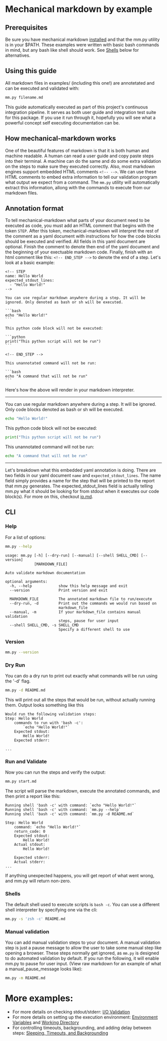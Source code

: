 
# Mechanical markdown by example

## Prerequisites

Be sure you have mechanical markdown [installed](../README.md#installing) and that the mm.py utility is in your $PATH. These examples were written with basic bash commands in mind, but any bash like shell should work. See [Shells](#shells) below for alternatives.

## Using this guide

All markdown files in examples/ (including this one!) are annotetated and can be executed and validated with:

```bash
mm.py filename.md
```

This guide automatically executed as part of this project's continuous integration pipeline. It serves as both user guide and integration test suite for this package. If you use it run through it, hopefully you will see what a powerful concept self executing documentation can be.

## How mechanical-markdown works

One of the beautiful features of markdown is that it is both human and machine readable. A human can read a user guide and copy paste steps into their terminal. A machine can do the same and do some extra validation on the steps to make sure they executed correctly. Also, most markdown engines support embedded HTML comments ```<!-- -->```. We can use these HTML comments to embed extra information to tell our validation program what output we expect from a command. The ```mm.py``` utility will automatically extract this information, allong with the commands to execute from our markdown files.

## Annotation format

To tell mechanical-markdown what parts of your document need to be executed as code, you must add an HTML comment that begins with the token ```STEP```. After this token, mechanical-markdown will interpret the rest of the comment as a yaml document with instructions for how the code blocks should be executed and verified. All fields in this yaml document are optional. Finish the comment to denote then end of the yaml document and the beginning of your exectuable markdown code. Finally, finish with an html comment like this: ```<!-- END_STEP -->``` to denote the end of a step. Let's look at a basic example:

    <!-- STEP 
    name: Hello World
    expected_stdout_lines:
      - "Hello World!"
    -->
    
    You can use regular markdown anywhere during a step. It will be ignored. Only denoted as bash or sh will be executed.
    
    ```bash
    echo "Hello World!"
    ```
    
    This python code block will not be executed:
    
    ```python
    print("This python script will not be run")
    ```
        
    <!-- END_STEP -->
    
    This unannotated command will not be run:
    
    ```bash
    echo "A command that will not be run"
    ```

Here's how the above will render in your markdown interpreter.

----

<!-- STEP 
name: Hello World
expected_stdout_lines:
  - "Hello World!"
-->

You can use regular markdown anywhere during a step. It will be ignored. Only code blocks denoted as bash or sh will be executed.

```bash
echo "Hello World!"
```

This python code block will not be executed:

```python
print("This python script will not be run")
```

<!-- END_STEP -->
    
This unannotated command will not be run:

```bash
echo "A command that will not be run"
```

----

Let's breakdown what this embedded yaml annotation is doing. There are two fields in our yaml document ```name``` and ```expected_stdout_lines```. The name field simply provides a name for the step that will be printed to the report that mm.py generates. The expected_stdout_lines field is actually telling mm.py what it should be looking for from stdout when it executes our code block(s). For more on this, checkout [io.md](io.md). 

## CLI

### Help
For a list of options:

<!-- STEP 
name: CLI help
expected_stdout_lines:
  - "usage: mm.py [-h] [--dry-run] [--manual] [--shell SHELL_CMD] [--version]"
  - "             [MARKDOWN_FILE]"
  - "Auto validate markdown documentation"
  - "optional arguments:"
  - "  -h, --help            show this help message and exit"
  - "  --version             Print version and exit"
  - "  MARKDOWN_FILE         The annotated markdown file to run/execute"
  - "  --dry-run, -d         Print out the commands we would run based on"
  - "                        markdown_file"
  - "  --manual, -m          If your markdown_file contains manual validation"
  - "                        steps, pause for user input"
  - "  --shell SHELL_CMD, -s SHELL_CMD"
  - "                        Specify a different shell to use"
-->

```bash
mm.py --help
```

<!-- END_STEP -->

```
usage: mm.py [-h] [--dry-run] [--manual] [--shell SHELL_CMD] [--version]
             [MARKDOWN_FILE]

Auto validate markdown documentation

optional arguments:
  -h, --help            show this help message and exit
  --version             Print version and exit

  MARKDOWN_FILE         The annotated markdown file to run/execute
  --dry-run, -d         Print out the commands we would run based on
                        markdown_file
  --manual, -m          If your markdown_file contains manual validation
                        steps, pause for user input
  --shell SHELL_CMD, -s SHELL_CMD
                        Specify a different shell to use
```

### Version

<!-- STEP 
name: CLI version
expected_stderr_lines:
  - "mm.py version:"
-->

```bash
mm.py --version
```

<!-- END_STEP -->

### Dry Run
You can do a dry run to print out exactly what commands will be run using the '-d' flag.

<!-- STEP 
name: CLI dry run
expected_stdout_lines:
  - "Would run the following validation steps:"
  - "Step: Hello World"
  - "Step: CLI help"
  - "Step: CLI version"
  - "Step: CLI dry run"
  - "Step: Pause for manual validation"
-->

```bash
mm.py -d README.md
```

<!-- END_STEP -->

This will print out all the steps that would be run, without actually running them. Output looks something like this

```
Would run the following validation steps:
Step: Hello World
	commands to run with 'bash -c':
		`echo "Hello World!"`
	Expected stdout:
		Hello World!
	Expected stderr:

...
```

### Run and Validate

Now you can run the steps and verify the output:

```bash
mm.py start.md
```

The script will parse the markdown, execute the annotated commands, and then print a report like this:

```
Running shell 'bash -c' with command: `echo "Hello World!"`
Running shell 'bash -c' with command: `mm.py --help`
Running shell 'bash -c' with command: `mm.py -d README.md`

Step: Hello World
	command: `echo "Hello World!"`
	return_code: 0
	Expected stdout:
		Hello World!
	Actual stdout:
		Hello World!
		
	Expected stderr:
	Actual stderr:
...
```

If anything unexpected happens, you will get report
of what went wrong, and mm.py will return non-zero.

### Shells

The default shell used to execute scripts is ```bash -c```. You can use a different shell interpreter by specifying one via the cli:

```bash
mm.py -s 'zsh -c' README.md
```

### Manual validation

You can add manual validation steps to your document. A manual validation step is just a pause message to allow the user to take some manual step like opening a browser. These steps normally get ignored, as ```mm.py``` is designed to do automated validation by default. If you run the following, it will enable mm.py to pause for user input. (View raw markdown for an example of what a manual_pause_message looks like):


<!-- STEP
name: Pause for manual validation
manual_pause_message: "Waiting for user input"
-->

<!-- We will pause here and print the above message when mm.py is run with '-m'. Otherwise, this step does nothing -->

<!-- END_STEP -->

```bash
mm.py -m README.md 
```

# More examples:

- For more details on checking stdout/stderr: [I/O Validation](io.md)
- For more details on setting up the execution environment: [Environment Variables](env.md) and [Working Directory](working_dir.md)
- For controlling timeouts, backgrounding, and adding delay between steps: [Sleeping, Timeouts, and Backgrounding](background.md)
